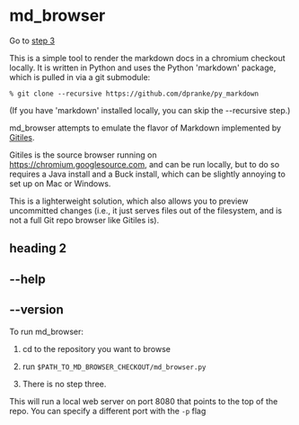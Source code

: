 # md\_browser

Go to [step 3](#step3)

This is a simple tool to render the markdown docs in a chromium checkout
locally. It is written in Python and uses the Python 'markdown' package,
which is pulled in via a git submodule:

    % git clone --recursive https://github.com/dpranke/py_markdown

(If you have 'markdown' installed locally, you can skip the --recursive step.)

md\_browser attempts to emulate the flavor of Markdown implemented by
[Gitiles](https://gerrit.googlesource.com/gitiles/+/master/Documentation/markdown.md).

Gitiles is the source browser running on https://chromium.googlesource.com,
and can be run locally, but to do so requires a Java install and a Buck
install, which can be slightly annoying to set up on Mac or Windows.

This is a lighterweight solution, which also allows you to preview uncommitted
changes (i.e., it just serves files out of the filesystem, and is not a
full Git repo browser like Gitiles is).

## heading 2

## --help

## --version

To run md\_browser:

1. cd to the repository you want to browse

2. run `$PATH_TO_MD_BROWSER_CHECKOUT/md_browser.py`

3. <a name="step3"></a>There is no step three.

This will run a local web server on port 8080 that points to the top
of the repo.  You can specify a different port with the `-p` flag
